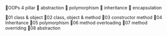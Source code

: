 🎁OOPs 4 pillar
        🚀 abstraction
        🚀 polymorphism
        🚀 inheritance
        🚀 encapsulation

🎁01 class & object 
🎁02 class, object & method 
🎁03 constructor method 
🎁04 Inheritance
🎁05 polymorphism 
🎁06 method overloading
🎁07 method overriding
🎁08 abstraction
